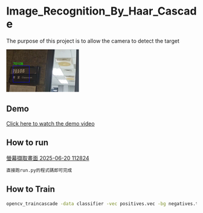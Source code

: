 # Image_Recognition_By_Haar_Cascade
The purpose of this project is to allow the camera to detect the target

![Detection Result](result.png)

## Demo
[Click here to watch the demo video](https://youtu.be/wNfMEHVkqjk)


## How to run
[螢幕擷取畫面 2025-06-20 112824](https://github.com/user-attachments/assets/4ccf4446-ade0-45c3-9250-4e9e603a254f)
```bash
直接跑run.py的程式碼即可完成
```

## How to Train
```bash
opencv_traincascade -data classifier -vec positives.vec -bg negatives.txt -numPos 1000 -numNeg 500 -numStages 10 -w 24 -h 24
```







